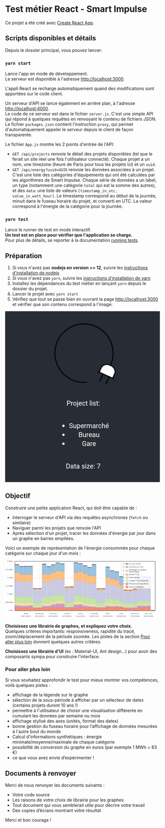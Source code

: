 # Test métier React - Smart Impulse

Ce projet a été créé avec [Create React App](https://github.com/facebook/create-react-app).

## Scripts disponibles et détails

Depuis le dossier principal, vous pouvez lancer:

### `yarn start`

Lance l'app en mode de développement.\
Le serveur est disponible à l'adresse [http://localhost:3000](http://localhost:3000).

L'appli React se recharge automatiquement quand des modifications sont apportées sur le code client.

Un serveur d'API se lance également en arrière plan, à l'adresse [http://localhost:4000](http://localhost:4000).\
Le code de ce serveur est dans le fichier `server.js`. C'est une simple API qui répond à quelques requêtes en renvoyant le contenu de fichiers JSON.\
Le fichier `packages.json` contient l'instruction `proxy`, qui permet d'automatiquement appeler le serveur depuis le client de façon transparente.

Le fichier `App.js` montre les 2 points d'entrée de l'API:

- `GET /api/projects` renvoie le détail des projets disponibles (tel que le ferait un site réel une fois l'utilisateur connecté). Chaque projet a un nom, une timezone (heure de Paris pour tous les projets ici) et un `uuid`.
- `GET /api/energy?uuid=UUID` renvoie les données associées à un projet. C'est une liste des catégories d'équipements qui ont été calculées par les algorithmes de Smart Impulse. Chaque série de données a un label, un type (notamment une catégorie `total` qui est la somme des autres), et des `data`: une liste de valeurs `[timestamp_in_utc, value_in_watt_hour]`. Le timestamp correspond au début de la journée, minuit dans le fuseau horaire du projet, et converti en UTC. La valeur correspond à l'énergie de la catégorie pour la journée.

### `yarn test`

Lance le runner de test en mode interactif.\
**Un test est en place pour vérifier que l'application se charge.**\
Pour plus de détails, se reporter à la documentation [running tests](https://facebook.github.io/create-react-app/docs/running-tests).

## Préparation

1. Si vous n'avez pas **nodejs en version >= 12**, suivre les [instructions d'installation de nodejs](https://nodejs.org/en/download/)
2. Si vous n'avez pas `yarn`, suivre les [instructions d'installation de yarn](https://classic.yarnpkg.com/en/docs/install)
3. Installez les dépendances du test métier en lançant `yarn` depuis le dossier du projet.
4. Lancer le projet avec `yarn start`
5. Vérifiez que tout se passe bien en ouvrant la page [http://localhost:3000](http://localhost:3000) et vérifier que son contenu correspond à l'image:

![](localhost_3000.png)

## Objectif

Construire une petite application React, qui doit être capable de :

- Interroger le serveur d'API via des requêtes asynchrones (`fetch` ou similaire)
- Naviguer parmi les projets que renvoie l'API
- Après sélection d'un projet, tracer les données d'énergie par jour dans un graphe en barres empilées.

Voici un exemple de représentation de l'énergie consommée pour chaque catégorie sur chaque jour d'un mois :

![](graph_example.png)

**Choisissez une librairie de graphes, et expliquez votre choix.**\
Quelques critères importants: responsiveness, rapidité du tracé, zoom/déplacement de la période zoomée. Les pistes de la section [Pour aller plus loin](#next) donnent quelques autres critères.

**Choisissez une librairie d'UI** (ex : Material-UI, Ant design...) pour avoir des composants sympa pour construire l'interface.

### <a name="next"></a>Pour aller plus loin

Si vous souhaitez approfondir le test pour mieux montrer vos compétences, voilà quelques pistes :

- affichage de la légende sur le graphe
- sélection de la sous-période à afficher par un sélecteur de dates (certains projets durent 10 ans !)
- permettre à l'utilisateur de choisir une visualisation différente en cumulant les données par semaine ou mois
- affichage stylisé des axes (unités, format des dates)
- bonne gestion du fuseau horaire pour l’affichage de données mesurées à l'autre bout du monde
- Calcul d'informations synthétiques : énergie minimale/moyenne/maximale de chaque catégorie
- possibilité de conversion du graphe en euros (par exemple 1 MWh = 83 €)
- ce que vous avez envie d’expérimenter !

## Documents à renvoyer

Merci de nous renvoyer les documents suivants :

- Votre code source
- Les raisons de votre choix de librairie pour les graphes
- Tout document qui vous semblerait utile pour décrire votre travail
- Des copies d’écrans montrant votre résultat

Merci et bon courage !
